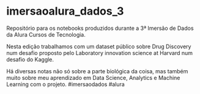 # imersaoalura_dados_3
 Repositório para os notebooks produzidos durante a 3ª Imersão de Dados da Alura Cursos de Tecnologia.
 
 Nesta edição trabalhamos com um dataset público sobre Drug Discovery num desafio proposto pelo Laboratory innovation science at Harvard num desafio do Kaggle.
 
 Há diversas notas não só sobre a parte biológica da coisa, mas também muito sobre meu aprendizado em Data Science, Analytics e Machine Learning com o projeto.
#imersaodados #alura
